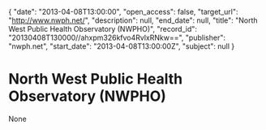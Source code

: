 {
  "date": "2013-04-08T13:00:00", 
  "open_access": false, 
  "target_url": "http://www.nwph.net/", 
  "description": null, 
  "end_date": null, 
  "title": "North West Public Health Observatory (NWPHO)", 
  "record_id": "20130408T130000//ahxpm326kfvo4RvlxRNkw==", 
  "publisher": "nwph.net", 
  "start_date": "2013-04-08T13:00:00Z", 
  "subject": null
}

# North West Public Health Observatory (NWPHO)

None